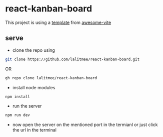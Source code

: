 # react-kanban-board

This project is using a [template](https://github.com/TheSwordBreaker/vite-reactts-eslint-prettier) from [awesome-vite](https://github.com/vitejs/awesome-vite)

## serve

- clone the repo using

```sh
git clone https://github.com/lalitmee/react-kanban-board.git
```

OR

```sh
gh repo clone lalitmee/react-kanban-board
```

- install node modules

```sh
npm install
```

- run the server

```sh
npm run dev
```

- now open the server on the mentioned port in the termianl or just click the
  url in the terminal
